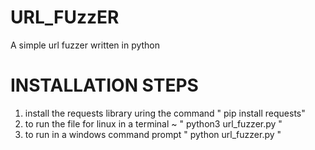 # URL_FUzzER
A simple url fuzzer written in python
# INSTALLATION STEPS
1. install the requests library uring the command " pip install requests"
2. to run the file for linux in a terminal ~ " python3 url_fuzzer.py "
3. to run in a windows command prompt " python url_fuzzer.py "
